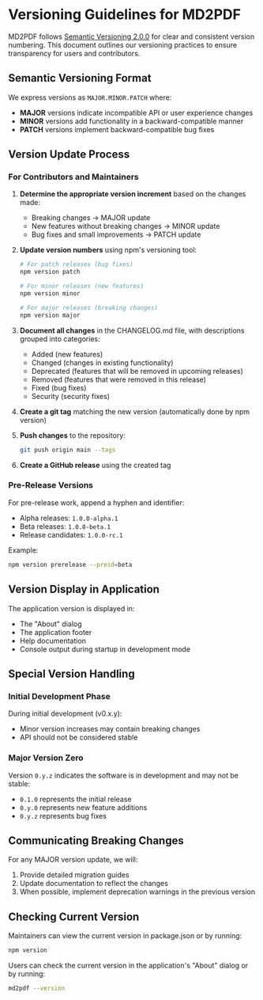 # Versioning Guidelines for MD2PDF

MD2PDF follows [Semantic Versioning 2.0.0](https://semver.org/) for clear and consistent version numbering. This document outlines our versioning practices to ensure transparency for users and contributors.

## Semantic Versioning Format

We express versions as `MAJOR.MINOR.PATCH` where:

- **MAJOR** versions indicate incompatible API or user experience changes
- **MINOR** versions add functionality in a backward-compatible manner
- **PATCH** versions implement backward-compatible bug fixes

## Version Update Process

### For Contributors and Maintainers

1. **Determine the appropriate version increment** based on the changes made:
   - Breaking changes → MAJOR update
   - New features without breaking changes → MINOR update
   - Bug fixes and small improvements → PATCH update

2. **Update version numbers** using npm's versioning tool:
   ```bash
   # For patch releases (bug fixes)
   npm version patch
   
   # For minor releases (new features)
   npm version minor
   
   # For major releases (breaking changes)
   npm version major
   ```

3. **Document all changes** in the CHANGELOG.md file, with descriptions grouped into categories:
   - Added (new features)
   - Changed (changes in existing functionality)
   - Deprecated (features that will be removed in upcoming releases)
   - Removed (features that were removed in this release)
   - Fixed (bug fixes)
   - Security (security fixes)

4. **Create a git tag** matching the new version (automatically done by npm version)

5. **Push changes** to the repository:
   ```bash
   git push origin main --tags
   ```

6. **Create a GitHub release** using the created tag

### Pre-Release Versions

For pre-release work, append a hyphen and identifier:
- Alpha releases: `1.0.0-alpha.1`
- Beta releases: `1.0.0-beta.1`
- Release candidates: `1.0.0-rc.1`

Example:
```bash
npm version prerelease --preid=beta
```

## Version Display in Application

The application version is displayed in:
- The "About" dialog
- The application footer
- Help documentation
- Console output during startup in development mode

## Special Version Handling

### Initial Development Phase

During initial development (v0.x.y):
- Minor version increases may contain breaking changes
- API should not be considered stable

### Major Version Zero

Version `0.y.z` indicates the software is in development and may not be stable:
- `0.1.0` represents the initial release
- `0.y.0` represents new feature additions
- `0.y.z` represents bug fixes

## Communicating Breaking Changes

For any MAJOR version update, we will:
1. Provide detailed migration guides
2. Update documentation to reflect the changes
3. When possible, implement deprecation warnings in the previous version

## Checking Current Version

Maintainers can view the current version in package.json or by running:
```bash
npm version
```

Users can check the current version in the application's "About" dialog or by running:
```bash
md2pdf --version
```